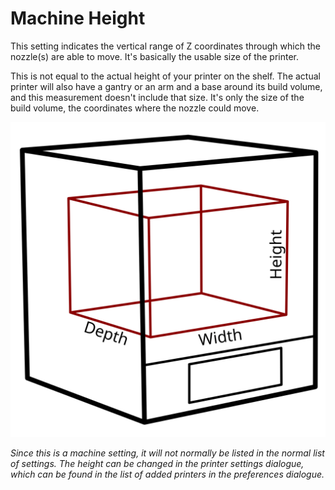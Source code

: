 Machine Height
====
This setting indicates the vertical range of Z coordinates through which the nozzle(s) are able to move. It's basically the usable size of the printer.

This is not equal to the actual height of your printer on the shelf. The actual printer will also have a gantry or an arm and a base around its build volume, and this measurement doesn't include that size. It's only the size of the build volume, the coordinates where the nozzle could move.

![The build volume dimensions](../images/build_volume_dimensions.svg)

*Since this is a machine setting, it will not normally be listed in the normal list of settings. The height can be changed in the printer settings dialogue, which can be found in the list of added printers in the preferences dialogue.*